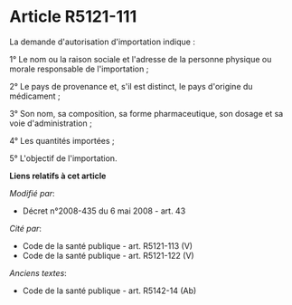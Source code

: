 # Article R5121-111

La demande d'autorisation d'importation indique :

1° Le nom ou la raison sociale et l'adresse de la personne physique ou morale responsable de l'importation ;

2° Le pays de provenance et, s'il est distinct, le pays d'origine du médicament ;

3° Son nom, sa composition, sa forme pharmaceutique, son dosage et sa voie d'administration ;

4° Les quantités importées ;

5° L'objectif de l'importation.

**Liens relatifs à cet article**

_Modifié par_:

  - Décret n°2008-435 du 6 mai 2008 - art. 43

_Cité par_:

  - Code de la santé publique - art. R5121-113 (V)
  - Code de la santé publique - art. R5121-122 (V)

_Anciens textes_:

  - Code de la santé publique - art. R5142-14 (Ab)
